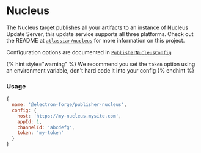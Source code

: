 # Nucleus

The Nucleus target publishes all your artifacts to an instance of Nucleus Update Server, this update service supports all three platforms.  Check out the README at [`atlassian/nucleus`](https://github.com/atlassian/nucleus) for more information on this project.

Configuration options are documented in [`PublisherNucleusConfig`](https://js.electronforge.io/publisher/nucleus/interfaces/publishernucleusconfig.html)

{% hint style="warning" %}
We recommend you set the `token` option using an environment variable, don't hard code it into your config
{% endhint %}

### Usage

```javascript
{
  name: '@electron-forge/publisher-nucleus',
  config: {
    host: 'https://my-nucleus.mysite.com',
    appId: 1,
    channelId: 'abcdefg',
    token: 'my-token'
  }
}
```

